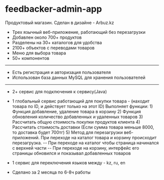 # feedbacker-admin-app
Продуктовый магазин. Сделан в дизайне - Arbuz.kz
- Трех язычный веб-приложение, работающий без перезагрузки
- Добавлен около 700+ продуктов
- Разделены на 30+ каталогов для удобства
- 2100+ объектов с переводами товаров
- Меню для выбора товара
- 50+ компонентов
-------------------------------
- Есть регистрация и авторизация пользователя
- Использован база данных MySQL для хранения пользователей
-------------------------------
- 2+ сервис для подключения к сервису(Java)
- 1 глобальный сервис работающий для покупки товара - (находит товара по ID, и действует только на этот ID)
  Выполняет функции: 1) Функция добавление, удаление товара в корзину 
                     2) Функция обновления количество добавленных и удаленных товаров
                     3) Рассчитать общую стоимость покупки продуктов клиента
                     4) Рассчитать стоимость доставки (Если сумма товара меньше 8000, то доставка будет 700тг)
                     5) Метод для перезагрузки веб-приложений. При переходе на каталог товара и корзину происходит перезагрузка.
                        -- При переходе на каталог чтобы страница начинался с верхней части
                        -- При переходе на корзину, интерфейс его страницы обновился и показывал добавленных товаров
- 1 сервис для переключения языков между - kz, ru, en

- Сделано за 2 месяца по 6-8ч работы 

  
